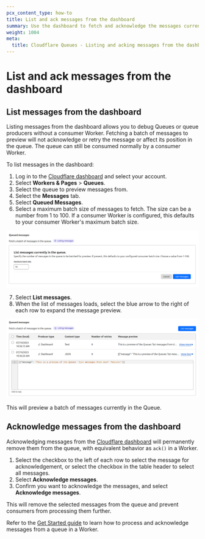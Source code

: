 ```yaml
---
pcx_content_type: how-to
title: List and ack messages from the dashboard
summary: Use the dashboard to fetch and acknowledge the messages currently in a queue.
weight: 1004
meta:
  title: Cloudflare Queues - Listing and acking messages from the dashboard
---
```


# List and ack messages from the dashboard

## List messages from the dashboard

Listing messages from the dashboard allows you to debug Queues or queue producers without a consumer Worker. Fetching a batch of messages to preview will not acknowledge or retry the message or affect its position in the queue. The queue can still be consumed normally by a consumer Worker.

To list messages in the dashboard:

1. Log in to the [Cloudflare dashboard](https://dash.cloudflare.com) and select your account.
2. Select **Workers & Pages** > **Queues**.
3. Select the queue to preview messages from.
4. Select the **Messages** tab.
5. Select **Queued Messages**.
6. Select a maximum batch size of messages to fetch. The size can be a number from 1 to 100. If a consumer Worker is configured, this defaults to your consumer Worker's maximum batch size.

![A form to configure how many messages are listed at a time, with a number input showing '10'](./fetch-message-batch-size.png)

7. Select **List messages**.
8. When the list of messages loads, select the blue arrow to the right of each row to expand the message preview.

![A table showing two previewed messages, one text and one JSON, both with some placeholder text](./fetched-messages.png)

This will preview a batch of messages currently in the Queue.

## Acknowledge messages from the dashboard

Acknowledging messages from the [Cloudflare dashboard](https://dash.cloudflare.com) will permanently remove them from the queue, with equivalent behavior as `ack()` in a Worker.

1. Select the checkbox to the left of each row to select the message for acknowledgement, or select the checkbox in the table header to select all messages.
2. Select **Acknowledge messages**.
3. Confirm you want to acknowledge the messages, and select **Acknowledge messages**.

This will remove the selected messages from the queue and prevent consumers from processing them further.

Refer to the [Get Started guide](/queues/get-started/) to learn how to process and acknowledge messages from a queue in a Worker.
